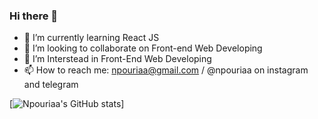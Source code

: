 ### Hi there 👋

<!-- **npouriaa/npouriaa** is a ✨ _special_ ✨ repository because its `README.md` (this file) appears on your GitHub profile. -->

- 🌱 I’m currently learning React JS
- 👯 I’m looking to collaborate on Front-end Web Developing
- 👀 I’m Interstead in Front-End Web Developing
- 📫 How to reach me: npouriaa@gmail.com / @npouriaa on instagram and telegram

[![Npouriaa's GitHub stats](https://github-readme-stats.vercel.app/api/top-langs?username=npouriaa&hide=Html,Css,Tailwind,Bootstrap,Scss,Git,Javascript,React,Wordpress,C#=algolia&show_icons=true)]

